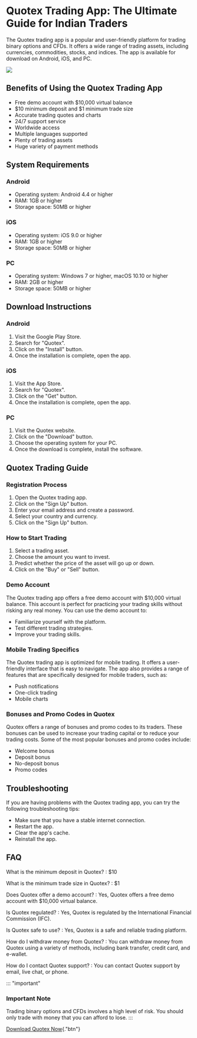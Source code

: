# Quotex Trading App: The Ultimate Guide for Indian Traders

The Quotex trading app is a popular and user-friendly platform for
trading binary options and CFDs. It offers a wide range of trading
assets, including currencies, commodities, stocks, and indices. The app
is available for download on Android, iOS, and PC.

[![](https://static.quotex.io/files/1_en/300_250.jpg)](https://traff.sbs/brokerqxsignupf)

## Benefits of Using the Quotex Trading App

-   Free demo account with \$10,000 virtual balance
-   \$10 minimum deposit and \$1 minimum trade size
-   Accurate trading quotes and charts
-   24/7 support service
-   Worldwide access
-   Multiple languages supported
-   Plenty of trading assets
-   Huge variety of payment methods

## System Requirements

### Android

-   Operating system: Android 4.4 or higher
-   RAM: 1GB or higher
-   Storage space: 50MB or higher

### iOS

-   Operating system: iOS 9.0 or higher
-   RAM: 1GB or higher
-   Storage space: 50MB or higher

### PC

-   Operating system: Windows 7 or higher, macOS 10.10 or higher
-   RAM: 2GB or higher
-   Storage space: 50MB or higher

## Download Instructions

### Android

1.  Visit the Google Play Store.
2.  Search for "Quotex".
3.  Click on the "Install" button.
4.  Once the installation is complete, open the app.

### iOS

1.  Visit the App Store.
2.  Search for "Quotex".
3.  Click on the "Get" button.
4.  Once the installation is complete, open the app.

### PC

1.  Visit the Quotex website.
2.  Click on the "Download" button.
3.  Choose the operating system for your PC.
4.  Once the download is complete, install the software.

## Quotex Trading Guide

### Registration Process

1.  Open the Quotex trading app.
2.  Click on the "Sign Up" button.
3.  Enter your email address and create a password.
4.  Select your country and currency.
5.  Click on the "Sign Up" button.

### How to Start Trading

1.  Select a trading asset.
2.  Choose the amount you want to invest.
3.  Predict whether the price of the asset will go up or down.
4.  Click on the "Buy" or "Sell" button.

### Demo Account

The Quotex trading app offers a free demo account with \$10,000 virtual
balance. This account is perfect for practicing your trading skills
without risking any real money. You can use the demo account to:

-   Familiarize yourself with the platform.
-   Test different trading strategies.
-   Improve your trading skills.

### Mobile Trading Specifics

The Quotex trading app is optimized for mobile trading. It offers a
user-friendly interface that is easy to navigate. The app also provides
a range of features that are specifically designed for mobile traders,
such as:

-   Push notifications
-   One-click trading
-   Mobile charts

### Bonuses and Promo Codes in Quotex

Quotex offers a range of bonuses and promo codes to its traders. These
bonuses can be used to increase your trading capital or to reduce your
trading costs. Some of the most popular bonuses and promo codes include:

-   Welcome bonus
-   Deposit bonus
-   No-deposit bonus
-   Promo codes

## Troubleshooting

If you are having problems with the Quotex trading app, you can try the
following troubleshooting tips:

-   Make sure that you have a stable internet connection.
-   Restart the app.
-   Clear the app\'s cache.
-   Reinstall the app.

## FAQ

What is the minimum deposit in Quotex?
:   \$10

What is the minimum trade size in Quotex?
:   \$1

Does Quotex offer a demo account?
:   Yes, Quotex offers a free demo account with \$10,000 virtual
    balance.

Is Quotex regulated?
:   Yes, Quotex is regulated by the International Financial Commission
    (IFC).

Is Quotex safe to use?
:   Yes, Quotex is a safe and reliable trading platform.

How do I withdraw money from Quotex?
:   You can withdraw money from Quotex using a variety of methods,
    including bank transfer, credit card, and e-wallet.

How do I contact Quotex support?
:   You can contact Quotex support by email, live chat, or phone.

::: \"important\"
### Important Note

Trading binary options and CFDs involves a high level of risk. You
should only trade with money that you can afford to lose.
:::

[Download Quotex
Now](\%22https://traff.sbs/quotexonelink\%22){."btn"}

